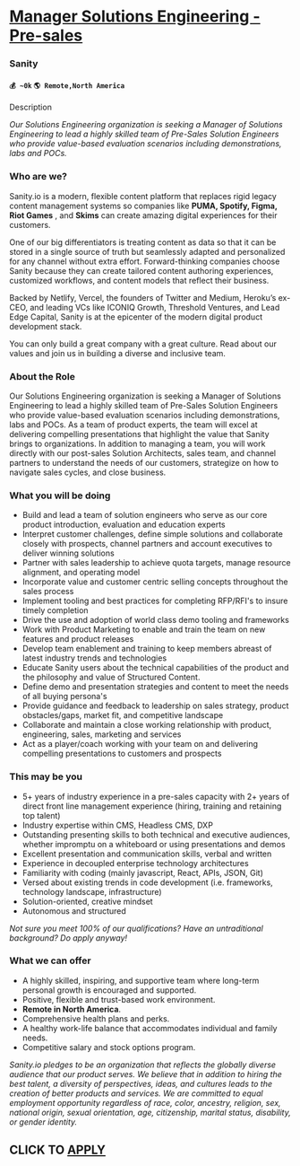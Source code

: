# [Manager Solutions Engineering - Pre-sales](https://www.remotewlb.com/apply/manager-solutions-engineering-pre-sales)  
### Sanity  
#### `💰 ~0k` `🌎 Remote,North America`  

Description

_Our Solutions Engineering organization is seeking a Manager of Solutions Engineering to lead a highly skilled team of Pre-Sales Solution Engineers who provide value-based evaluation scenarios including demonstrations, labs and POCs._

### **Who are we?**

Sanity.io is a modern, flexible content platform that replaces rigid legacy content management systems so companies like **PUMA, Spotify, Figma, Riot Games** , and **Skims** can create amazing digital experiences for their customers.

One of our big differentiators is treating content as data so that it can be stored in a single source of truth but seamlessly adapted and personalized for any channel without extra effort. Forward-thinking companies choose Sanity because they can create tailored content authoring experiences, customized workflows, and content models that reflect their business.

Backed by Netlify, Vercel, the founders of Twitter and Medium, Heroku’s ex-CEO, and leading VCs like ICONIQ Growth, Threshold Ventures, and Lead Edge Capital, Sanity is at the epicenter of the modern digital product development stack.

You can only build a great company with a great culture. Read about our values and join us in building a diverse and inclusive team.

### **About the Role**

Our Solutions Engineering organization is seeking a Manager of Solutions Engineering to lead a highly skilled team of Pre-Sales Solution Engineers who provide value-based evaluation scenarios including demonstrations, labs and POCs. As a team of product experts, the team will excel at delivering compelling presentations that highlight the value that Sanity brings to organizations. In addition to managing a team, you will work directly with our post-sales Solution Architects, sales team, and channel partners to understand the needs of our customers, strategize on how to navigate sales cycles, and close business.

### What you will be doing

  * Build and lead a team of solution engineers who serve as our core product introduction, evaluation and education experts
  * Interpret customer challenges, define simple solutions and collaborate closely with prospects, channel partners and account executives to deliver winning solutions
  * Partner with sales leadership to achieve quota targets, manage resource alignment, and operating model
  * Incorporate value and customer centric selling concepts throughout the sales process
  * Implement tooling and best practices for completing RFP/RFI's to insure timely completion
  * Drive the use and adoption of world class demo tooling and frameworks
  * Work with Product Marketing to enable and train the team on new features and product releases
  * Develop team enablement and training to keep members abreast of latest industry trends and technologies
  * Educate Sanity users about the technical capabilities of the product and the philosophy and value of Structured Content.
  * Define demo and presentation strategies and content to meet the needs of all buying persona's
  * Provide guidance and feedback to leadership on sales strategy, product obstacles/gaps, market fit, and competitive landscape
  * Collaborate and maintain a close working relationship with product, engineering, sales, marketing and services
  * Act as a player/coach working with your team on and delivering compelling presentations to customers and prospects

### **This may be you**

  * 5+ years of industry experience in a pre-sales capacity with 2+ years of direct front line management experience (hiring, training and retaining top talent)
  * Industry expertise within CMS, Headless CMS, DXP
  * Outstanding presenting skills to both technical and executive audiences, whether impromptu on a whiteboard or using presentations and demos
  * Excellent presentation and communication skills, verbal and written
  * Experience in decoupled enterprise technology architectures
  * Familiarity with coding (mainly javascript, React, APIs, JSON, Git)
  * Versed about existing trends in code development (i.e. frameworks, technology landscape, infrastructure)
  * Solution-oriented, creative mindset
  * Autonomous and structured

_Not sure you meet 100% of our qualifications? Have an untraditional background? Do apply anyway!_

### **What we can offer**

  * A highly skilled, inspiring, and supportive team where long-term personal growth is encouraged and supported.
  * Positive, flexible and trust-based work environment.
  * **Remote in North America**.
  * Comprehensive health plans and perks.
  * A healthy work-life balance that accommodates individual and family needs.
  * Competitive salary and stock options program.

_Sanity.io pledges to be an organization that reflects the globally diverse audience that our product serves. We believe that in addition to hiring the best talent, a diversity of perspectives, ideas, and cultures leads to the creation of better products and services. We are committed to equal employment opportunity regardless of race, color, ancestry, religion, sex, national origin, sexual orientation, age, citizenship, marital status, disability, or gender identity._

  
## CLICK TO [APPLY](https://www.remotewlb.com/apply/manager-solutions-engineering-pre-sales)

